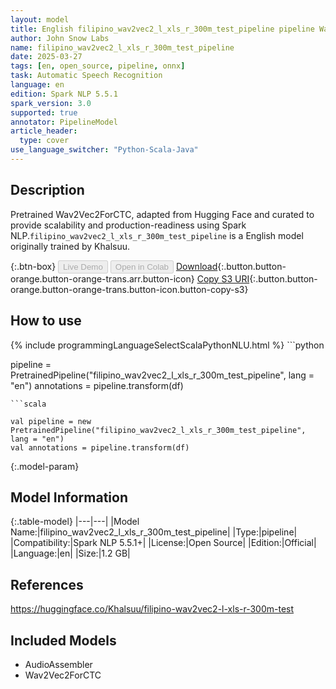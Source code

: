 ```yaml
---
layout: model
title: English filipino_wav2vec2_l_xls_r_300m_test_pipeline pipeline Wav2Vec2ForCTC from Khalsuu
author: John Snow Labs
name: filipino_wav2vec2_l_xls_r_300m_test_pipeline
date: 2025-03-27
tags: [en, open_source, pipeline, onnx]
task: Automatic Speech Recognition
language: en
edition: Spark NLP 5.5.1
spark_version: 3.0
supported: true
annotator: PipelineModel
article_header:
  type: cover
use_language_switcher: "Python-Scala-Java"
---
```


## Description

Pretrained Wav2Vec2ForCTC, adapted from Hugging Face and curated to provide scalability and production-readiness using Spark NLP.`filipino_wav2vec2_l_xls_r_300m_test_pipeline` is a English model originally trained by Khalsuu.

{:.btn-box}
<button class="button button-orange" disabled>Live Demo</button>
<button class="button button-orange" disabled>Open in Colab</button>
[Download](https://s3.amazonaws.com/auxdata.johnsnowlabs.com/public/models/filipino_wav2vec2_l_xls_r_300m_test_pipeline_en_5.5.1_3.0_1743099474940.zip){:.button.button-orange.button-orange-trans.arr.button-icon}
[Copy S3 URI](s3://auxdata.johnsnowlabs.com/public/models/filipino_wav2vec2_l_xls_r_300m_test_pipeline_en_5.5.1_3.0_1743099474940.zip){:.button.button-orange.button-orange-trans.button-icon.button-copy-s3}

## How to use



<div class="tabs-box" markdown="1">
{% include programmingLanguageSelectScalaPythonNLU.html %}
```python

pipeline = PretrainedPipeline("filipino_wav2vec2_l_xls_r_300m_test_pipeline", lang = "en")
annotations =  pipeline.transform(df)   

```
```scala

val pipeline = new PretrainedPipeline("filipino_wav2vec2_l_xls_r_300m_test_pipeline", lang = "en")
val annotations = pipeline.transform(df)

```
</div>

{:.model-param}
## Model Information

{:.table-model}
|---|---|
|Model Name:|filipino_wav2vec2_l_xls_r_300m_test_pipeline|
|Type:|pipeline|
|Compatibility:|Spark NLP 5.5.1+|
|License:|Open Source|
|Edition:|Official|
|Language:|en|
|Size:|1.2 GB|

## References

https://huggingface.co/Khalsuu/filipino-wav2vec2-l-xls-r-300m-test

## Included Models

- AudioAssembler
- Wav2Vec2ForCTC
